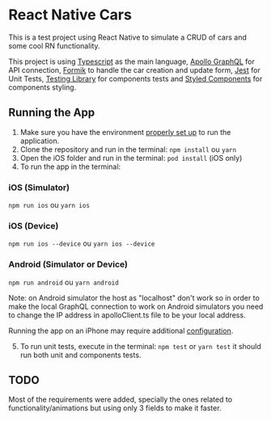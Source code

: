 # React Native Cars

This is a test project using React Native to simulate a CRUD of cars and some cool RN functionality.

This project is using [Typescript](https://reactnative.dev/docs/typescript) as the main language, 
[Apollo GraphQL](https://www.apollographql.com/docs/react/integrations/react-native/) for API connection,
[Formik](https://formik.org/docs/guides/react-native) to handle the car creation and update form,
[Jest](https://jestjs.io/) for Unit Tests,
[Testing Library](https://github.com/callstack/react-native-testing-library) for components tests and
[Styled Components](https://styled-components.com/docs/basics) for components styling.

Running the App
---------------
1. Make sure you have the environment [properly set up](https://reactnative.dev/docs/environment-setup) to run the application.
2. Clone the repository and run in the terminal: ```npm install``` ou ```yarn```
3. Open the iOS folder and run in the terminal:  ```pod install``` (iOS only)
4. To run the app in the terminal:

### iOS (Simulator)
```npm run ios``` ou ```yarn ios```
### iOS (Device)
```npm run ios --device``` ou ```yarn ios --device```

### Android (Simulator or Device)
```npm run android``` ou ```yarn android```

Note: on Android simulator the host as "localhost" don't work so in order to make the local GraphQL connection to work on Android simulators you need to change the IP address in apolloClient.ts file to be your local address.

Running the app on an iPhone may require additional [configuration](https://reactnative.dev/docs/running-on-device).

5. To run unit tests, execute in the terminal: ```npm test``` or ```yarn test``` it should run both unit and components tests.

TODO
---------------
Most of the requirements were added, specially the ones related to functionality/animations but using only 3 fields to make it faster.
